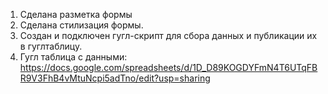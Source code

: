 1. Сделана разметка формы
2. Сделана стилизация формы.
3. Создан и подключен гугл-скрипт для сбора данных и публикации их в гуглтаблицу.
4. Гугл таблица с данными: https://docs.google.com/spreadsheets/d/1D_D89KOGDYFmN4T6UTqFBR9V3FhB4vMtuNcpi5adTno/edit?usp=sharing